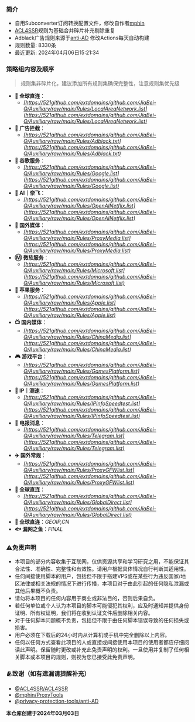 ### 简介
* 自用Subconverter订阅转换配置文件，修改自作者[mphin](https://github.com/mphin/ProxyTools?tab=readme-ov-file)  
* [ACL4SSR](https://github.com/ACL4SSR/ACL4SSR)规则为基础合并碎片补充剔除重复
* Adblack广告规则来源于[anti-AD](https://github.com/privacy-protection-tools/anti-AD) 修改Actions每天自动构建
* 规则数量: 8330条
* 最近更新: 2024年04月06日15:21:34

### 策略组内容及顺序
> 规则集非碎片化，建议添加所有规则集确保完整性，注意规则集优先级
- **🎯 全球直连**：
  - *[https://521github.com/extdomains/github.com/JiaBei-Q/Auxiliary/raw/main/Rules/LocalAreaNetwork.list](https://521github.com/extdomains/github.com/JiaBei-Q/Auxiliary/raw/main/Rules/LocalAreaNetwork.list)*
- **🚫 广告拦截**：
  - *[https://521github.com/extdomains/github.com/JiaBei-Q/Auxiliary/raw/main/Rules/Adblack.txt](https://521github.com/extdomains/github.com/JiaBei-Q/Auxiliary/raw/main/Rules/Adblack.txt)*
- **📢 谷歌服务**：
  - *[https://521github.com/extdomains/github.com/JiaBei-Q/Auxiliary/raw/main/Rules/Google.list](https://521github.com/extdomains/github.com/JiaBei-Q/Auxiliary/raw/main/Rules/Google.list)*
- **🤖 AI｜奈飞**：
  - *[https://521github.com/extdomains/github.com/JiaBei-Q/Auxiliary/raw/main/Rules/OpenAINetflix.list](https://521github.com/extdomains/github.com/JiaBei-Q/Auxiliary/raw/main/Rules/OpenAINetflix.list)*
- **🎥 国外媒体**：
  - *[https://521github.com/extdomains/github.com/JiaBei-Q/Auxiliary/raw/main/Rules/ProxyMedia.list](https://521github.com/extdomains/github.com/JiaBei-Q/Auxiliary/raw/main/Rules/ProxyMedia.list)*
- **Ⓜ️ 微软服务**：
  - *[https://521github.com/extdomains/github.com/JiaBei-Q/Auxiliary/raw/main/Rules/Microsoft.list](https://521github.com/extdomains/github.com/JiaBei-Q/Auxiliary/raw/main/Rules/Microsoft.list)*
- **🍎 苹果服务**：
  - *[https://521github.com/extdomains/github.com/JiaBei-Q/Auxiliary/raw/main/Rules/Apple.list](https://521github.com/extdomains/github.com/JiaBei-Q/Auxiliary/raw/main/Rules/Apple.list)*
- **📺 国内媒体**：
  - *[https://521github.com/extdomains/github.com/JiaBei-Q/Auxiliary/raw/main/Rules/ChinaMedia.list](https://521github.com/extdomains/github.com/JiaBei-Q/Auxiliary/raw/main/Rules/ChinaMedia.list)*
- **🎮 游戏平台**：
  - *[https://521github.com/extdomains/github.com/JiaBei-Q/Auxiliary/raw/main/Rules/GamesPlatform.list](https://521github.com/extdomains/github.com/JiaBei-Q/Auxiliary/raw/main/Rules/GamesPlatform.list)*
- **📡 IP｜测速**：
  - *[https://521github.com/extdomains/github.com/JiaBei-Q/Auxiliary/raw/main/Rules/IPinfoSpeedtest.list](https://521github.com/extdomains/github.com/JiaBei-Q/Auxiliary/raw/main/Rules/IPinfoSpeedtest.list)*
- **📲 电报消息**：
  - *[https://521github.com/extdomains/github.com/JiaBei-Q/Auxiliary/raw/main/Rules/Telegram.list](https://521github.com/extdomains/github.com/JiaBei-Q/Auxiliary/raw/main/Rules/Telegram.list)*
- **✈️ 国外常规**：
  - *[https://521github.com/extdomains/github.com/JiaBei-Q/Auxiliary/raw/main/Rules/ProxyGFWlist.list](https://521github.com/extdomains/github.com/JiaBei-Q/Auxiliary/raw/main/Rules/ProxyGFWlist.list)*
- **🎯 全球直连**：
  - *[https://521github.com/extdomains/github.com/JiaBei-Q/Auxiliary/raw/main/Rules/GlobalDirect.list](https://521github.com/extdomains/github.com/JiaBei-Q/Auxiliary/raw/main/Rules/GlobalDirect.list)*
- **🎯 全球直连**：*GEOIP,CN*
- **🐟 漏网之鱼**：*FINAL*
### ⚠️免责声明
- 本项目的部分内容收集于互联网，仅供资源共享和学习研究之用，不能保证其合法性、准确性、完整性和有效性。请用户根据具体情况自行判断其适用性。
- 任何间接使用脚本的用户，包括但不限于搭建VPS或在某些行为违反国家/地区法律或相关法规的情况下进行传播，本项目对于由此引起的任何隐私泄漏或其他后果概不负责。
- 请勿将本项目的任何内容用于商业或非法目的，否则后果自负。
- 若任何单位或个人认为本项目的脚本可能侵犯其权利，应及时通知并提供身份证明、所有权证明，我们将在收到认证文件后删除相关内容。
- 对于任何脚本问题概不负责，包括但不限于由任何脚本错误导致的任何损失或损害。
- 用户必须在下载后的24小时内从计算机或手机中完全删除以上内容。
- 任何以任何方式查看此项目的人或直接或间接使用本项目的使用者都应仔细阅读此声明。保留随时更改或补充此免责声明的权利。一旦使用并复制了任何相关脚本或本项目的规则，则视为您已接受此免责声明。
### 🫂致谢（如有遗漏请提醒补充）
- [@ACL4SSR/ACL4SSR](https://github.com/ACL4SSR/ACL4SSR)
- [@mphin/ProxyTools](https://github.com/mphin/ProxyTools?tab=readme-ov-file)
- [@privacy-protection-tools/anti-AD](https://github.com/privacy-protection-tools/anti-AD)

**本仓库创建于2024年03月03日**
